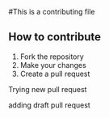 #This is a contributing file

## How to contribute

1. Fork the repository
2. Make your changes
3. Create a pull request


Trying new pull request 

adding draft pull request
